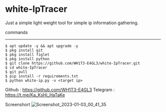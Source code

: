 # white-IpTracer
Just a simple light weight tool for simple ip information gathering.


commands
_______________
	$ apt update -y && apt upgrade -y
	$ pkg install git
	$ pkg install figlet
  	$ pkg install python
	$ git clone https://github.com/WH1T3-E4GL3/white-IpTracer.git
	$ cd white-IpTracer
	$ git pull
	$ pip install -r requirements.txt
	$ python white-ip.py -v <target ip>


Github   : https://github.com/WH1T3-E4GL3
Telegram : https://t.me/Ka_KsHi_HaTaKe

Screenshort
![Screenshot_2023-01-03_00_41_35](https://user-images.githubusercontent.com/118425907/210305336-db278762-e63f-4bb9-804a-5f64c6343235.png)

	
